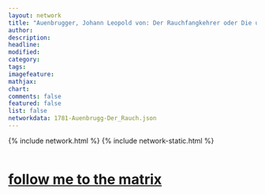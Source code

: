 ```yaml
---
layout: network
title: "Auenbrugger, Johann Leopold von: Der Rauchfangkehrer oder Die unentbehrlichen Verräther ihrer Herrschaften aus Eigennutz (1781)"
author:
description:
headline:
modified:
category:
tags: 
imagefeature: 
mathjax: 
chart: 
comments: false
featured: false
list: false
networkdata: 1781-Auenbrugg-Der_Rauch.json
---
```

{% include network.html %}
{% include network-static.html %}
<div class="row">
  <div class="small-5 small-centered columns"><a href="/matrix193"><h1>follow me to the matrix</h1></a>
</div>
</div>
